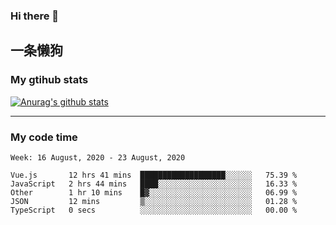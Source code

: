 ### Hi there 👋

## 一条懒狗
<!--
**kiss-me-quickly/kiss-me-quickly** is a ✨ _special_ ✨ repository because its `README.md` (this file) appears on your GitHub profile.

Here are some ideas to get you started:

- 🔭 I’m currently working on ...
- 🌱 I’m currently learning ...
- 👯 I’m looking to collaborate on ...
- 🤔 I’m looking for help with ...
- 💬 Ask me about ...
- 📫 How to reach me: ...
- 😄 Pronouns: ...
- ⚡ Fun fact: ...
-->


### My gtihub stats

[![Anurag's github stats](https://github-readme-stats.vercel.app/api?username=kiss-me-quickly)](https://github.com/anuraghazra/github-readme-stats)

***

### My code time

<!--START_SECTION:waka-->
```text
Week: 16 August, 2020 - 23 August, 2020

Vue.js       12 hrs 41 mins  ███████████████████░░░░░░   75.39 % 
JavaScript   2 hrs 44 mins   ████░░░░░░░░░░░░░░░░░░░░░   16.33 % 
Other        1 hr 10 mins    █▓░░░░░░░░░░░░░░░░░░░░░░░   06.99 % 
JSON         12 mins         ▒░░░░░░░░░░░░░░░░░░░░░░░░   01.28 % 
TypeScript   0 secs          ░░░░░░░░░░░░░░░░░░░░░░░░░   00.00 % 
```
<!--END_SECTION:waka-->
